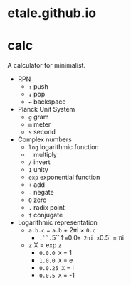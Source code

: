 etale.github.io
===============

# calc

A calculator for minimalist.

+ RPN
  + `↑` push
  + `↓` pop
  + `←` backspace
+ Planck Unit System
  + `g` gram
  + `m` meter
  + `s` second
+ Complex numbers
  + `log` logarithmic function
  + ` ` multiply
  + `/` invert
  + `1` unity
  + `exp` exponential function
  + `+` add
  + `-` negate
  + `0` zero
  + `.` radix point
  + `†` conjugate
+ Logarithmic representation
  + `a.b.c` = `a.b` + 2πi × `0.c`
    + `.``.`5``↑` = `0.0` + 2πi × `0.5` = πi
  + z X = exp z
    + `0.0.0 X` = 1
    + `1.0.0 X` = e
    + `0.0.25 X` = i
    + `0.0.5 X` = -1
